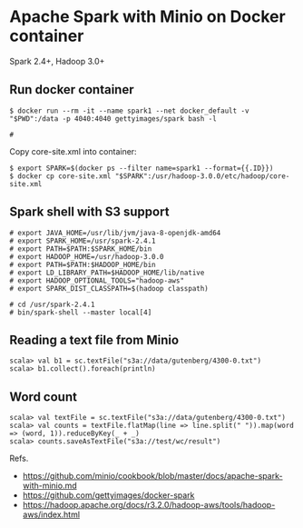 # Apache Spark with Minio on Docker container

Spark 2.4+, Hadoop 3.0+

## Run docker container

```
$ docker run --rm -it --name spark1 --net docker_default -v "$PWD":/data -p 4040:4040 gettyimages/spark bash -l

#
```

Copy core-site.xml into container:
```
$ export SPARK=$(docker ps --filter name=spark1 --format={{.ID}})
$ docker cp core-site.xml "$SPARK":/usr/hadoop-3.0.0/etc/hadoop/core-site.xml
```

## Spark shell with S3 support
```
# export JAVA_HOME=/usr/lib/jvm/java-8-openjdk-amd64
# export SPARK_HOME=/usr/spark-2.4.1
# export PATH=$PATH:$SPARK_HOME/bin
# export HADOOP_HOME=/usr/hadoop-3.0.0
# export PATH=$PATH:$HADOOP_HOME/bin
# export LD_LIBRARY_PATH=$HADOOP_HOME/lib/native
# export HADOOP_OPTIONAL_TOOLS="hadoop-aws"
# export SPARK_DIST_CLASSPATH=$(hadoop classpath)
```

```
# cd /usr/spark-2.4.1
# bin/spark-shell --master local[4]
```

## Reading a text file from Minio
```
scala> val b1 = sc.textFile("s3a://data/gutenberg/4300-0.txt")
scala> b1.collect().foreach(println)
```

## Word count
```
scala> val textFile = sc.textFile("s3a://data/gutenberg/4300-0.txt")
scala> val counts = textFile.flatMap(line => line.split(" ")).map(word => (word, 1)).reduceByKey(_ + _)
scala> counts.saveAsTextFile("s3a://test/wc/result")

```

Refs.
- https://github.com/minio/cookbook/blob/master/docs/apache-spark-with-minio.md
- https://github.com/gettyimages/docker-spark
- https://hadoop.apache.org/docs/r3.2.0/hadoop-aws/tools/hadoop-aws/index.html

